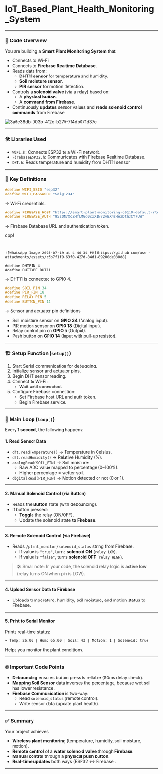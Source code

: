 # IoT_Based_Plant_Health_Monitoring_System

---

### 📜 **Code Overview**

You are building a **Smart Plant Monitoring System** that:
- Connects to Wi-Fi.
- Connects to **Firebase Realtime Database**.
- Reads data from:
  - **DHT11 sensor** for temperature and humidity.
  - **Soil moisture sensor**.
  - **PIR sensor** for motion detection.
- Controls a **solenoid valve** (via a relay) based on:
  - A **physical button**.
  - A **command from Firebase**.
- Continuously **updates** sensor values and **reads solenoid control commands** from Firebase.

![3a6e38db-003b-412c-b275-7f4db071d37c](https://github.com/user-attachments/assets/3ce48658-bd5e-4125-be78-0d921950c15f)

---
### 🛠️ **Libraries Used**
- `WiFi.h`: Connects ESP32 to a Wi-Fi network.
- `FirebaseESP32.h`: Communicates with Firebase Realtime Database.
- `DHT.h`: Reads temperature and humidity from DHT11 sensor.

---

### 🔧 **Key Definitions**

```cpp
#define WIFI_SSID "esp32"
#define WIFI_PASSWORD "Sai@1234"
```
→ Wi-Fi credentials.

```cpp
#define FIREBASE_HOST "https://smart-plant-monitoring-c6110-default-rtdb.firebaseio.com/"
#define FIREBASE_AUTH "95zON7XcZHfLMGd0cxXIN72vBX4zHezDth3CY7UW"
```
→ Firebase Database URL and authentication token.

cpp!
```


![WhatsApp Image 2025-07-19 at 4 40 34 PM](https://github.com/user-attachments/assets/c3b7f1f9-63f0-427d-84d1-89200de080d8)

#define DHTPIN 4
#define DHTTYPE DHT11
```
→ DHT11 is connected to GPIO 4.

```cpp
#define SOIL_PIN 34
#define PIR_PIN 18
#define RELAY_PIN 5
#define BUTTON_PIN 14
```
→ Sensor and actuator pin definitions:
- Soil moisture sensor on **GPIO 34** (Analog input).
- PIR motion sensor on **GPIO 18** (Digital input).
- Relay control pin on **GPIO 5** (Output).
- Push button on **GPIO 14** (Input with pull-up resistor).

---

### 🏗️ **Setup Function (`setup()`)**
1. Start Serial communication for debugging.
2. Initialize sensor and actuator pins.
3. Begin DHT sensor reading.
4. Connect to Wi-Fi:
   - Wait until connected.
5. Configure Firebase connection:
   - Set Firebase host URL and auth token.
   - Begin Firebase service.

---

### 🔁 **Main Loop (`loop()`)**
Every **1 second**, the following happens:

#### 1. **Read Sensor Data**
- `dht.readTemperature()` → Temperature in Celsius.
- `dht.readHumidity()` → Relative Humidity (%).
- `analogRead(SOIL_PIN)` → Soil moisture:
  - Raw ADC value mapped to percentage (0–100%).
  - Higher percentage = wetter soil.
- `digitalRead(PIR_PIN)` → Motion detected or not (0 or 1).

---

#### 2. **Manual Solenoid Control (via Button)**
- Reads the **Button** state (with debouncing).
- If button pressed:
  - **Toggle** the relay (ON/OFF).
  - Update the solenoid state **to Firebase**.

---

#### 3. **Remote Solenoid Control (via Firebase)**
- Reads `/plant_monitor/solenoid_status` string from Firebase.
  - If value is `"true"`, turns **solenoid ON** (`relay LOW`).
  - If value is `"false"`, turns **solenoid OFF** (`relay HIGH`).

> 🛠 Small note: In your code, the solenoid relay logic is **active low** (relay turns ON when pin is LOW).

---

#### 4. **Upload Sensor Data to Firebase**
- Uploads temperature, humidity, soil moisture, and motion status to Firebase.

---

#### 5. **Print to Serial Monitor**
Prints real-time status:
```plaintext
→ Temp: 26.00 | Hum: 65.00 | Soil: 43 | Motion: 1 | Solenoid: true
```
Helps you monitor the plant conditions.

---

### 🔥 **Important Code Points**

- **Debouncing** ensures button press is reliable (50ms delay check).
- **Mapping Soil Sensor** data inverses the percentage, because wet soil has lower resistance.
- **Firebase Communication** is two-way:
  - Read `solenoid_status` (remote control).
  - Write sensor data (update plant health).

---

### ✅ **Summary**
Your project achieves:
- **Wireless plant monitoring** (temperature, humidity, soil moisture, motion).
- **Remote control** of a **water solenoid valve** through **Firebase**.
- **Manual control** through a **physical push button**.
- **Real-time updates** both ways (ESP32 ↔ Firebase).

---

